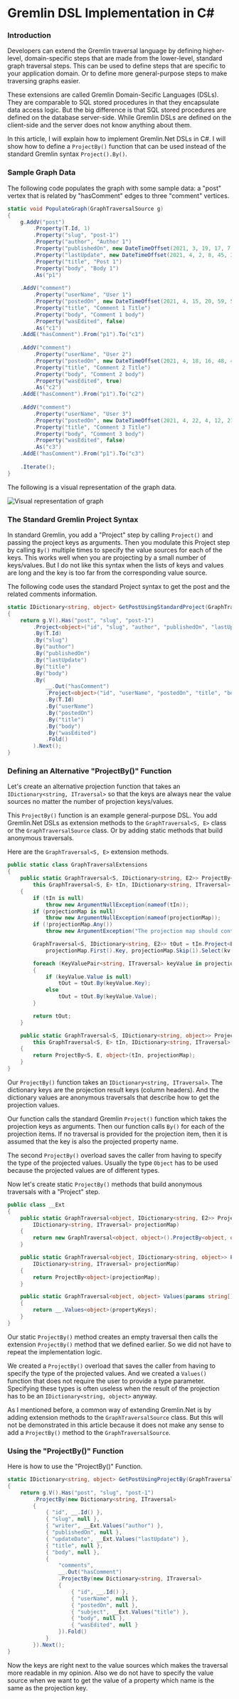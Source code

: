 # Gremlin DSL Implementation in C#

### Introduction

Developers can extend the Gremlin traversal language by defining higher-level, domain-specific steps that are made from the lower-level, standard graph traversal steps. This can be used to define steps that are specific to your application domain. Or to define more general-purpose steps to make traversing graphs easier.

These extensions are called Gremlin Domain-Secific Languages (DSLs). They are comparable to SQL stored procedures in that they encapsulate data access logic. But the big difference is that SQL stored procedures are defined on the database server-side. While Gremlin DSLs are defined on the client-side and the server does not know anything about them.

In this article, I will explain how to implement Gremlin.Net DSLs in C#. I will show how to define a `ProjectBy()` function that can be used instead of the standard Gremlin syntax `Project().By()`.

### Sample Graph Data

The following code populates the graph with some sample data: a "post" vertex that is related by "hasComment" edges to three "comment" vertices.

```csharp
static void PopulateGraph(GraphTraversalSource g)
{
    g.AddV("post")
        .Property(T.Id, 1)
        .Property("slug", "post-1")
        .Property("author", "Author 1")
        .Property("publishedOn", new DateTimeOffset(2021, 3, 19, 17, 7, 52, TimeSpan.FromHours(-7)))
        .Property("lastUpdate", new DateTimeOffset(2021, 4, 2, 8, 45, 3, TimeSpan.FromHours(-7)))
        .Property("title", "Post 1")
        .Property("body", "Body 1")
        .As("p1")
        
    .AddV("comment")
        .Property("userName", "User 1")
        .Property("postedOn", new DateTimeOffset(2021, 4, 15, 20, 59, 50, TimeSpan.FromHours(-7)))
        .Property("title", "Comment 1 Title")
        .Property("body", "Comment 1 body")
        .Property("wasEdited", false)
        .As("c1")
    .AddE("hasComment").From("p1").To("c1")
        
    .AddV("comment")
        .Property("userName", "User 2")
        .Property("postedOn", new DateTimeOffset(2021, 4, 18, 16, 48, 44, TimeSpan.FromHours(-7)))
        .Property("title", "Comment 2 Title")
        .Property("body", "Comment 2 body")
        .Property("wasEdited", true)
        .As("c2")
    .AddE("hasComment").From("p1").To("c2")
        
    .AddV("comment")
        .Property("userName", "User 3")
        .Property("postedOn", new DateTimeOffset(2021, 4, 22, 4, 12, 21, TimeSpan.FromHours(-7)))
        .Property("title", "Comment 3 Title")
        .Property("body", "Comment 3 body")
        .Property("wasEdited", false)
        .As("c3")
    .AddE("hasComment").From("p1").To("c3")
        
    .Iterate();
}
```

The following is a visual representation of the graph data.

![Visual representation of graph](visual-representation-of-graph.png)

### The Standard Gremlin Project Syntax

In standard Gremlin, you add a "Project" step by calling `Project()` and passing the project keys as arguments. Then you modulate this Project step by calling `By()` multiple times to specify the value sources for each of the keys. This works well when you are projecting by a small number of keys/values. But I do not like this syntax when the lists of keys and values are long and the key is too far from the corresponding value source.

The following code uses the standard Project syntax to get the post and the related comments information.

```csharp
static IDictionary<string, object> GetPostUsingStandardProject(GraphTraversalSource g)
{
    return g.V().Has("post", "slug", "post-1")
        .Project<object>("id", "slug", "author", "publishedOn", "lastUpdate", "title", "body", "comments")
        .By(T.Id)
        .By("slug")
        .By("author")
        .By("publishedOn")
        .By("lastUpdate")
        .By("title")
        .By("body")
        .By(
            __.Out("hasComment")
            .Project<object>("id", "userName", "postedOn", "title", "body", "wasEdited")
            .By(T.Id)
            .By("userName")
            .By("postedOn")
            .By("title")
            .By("body")
            .By("wasEdited")
            .Fold()
        ).Next();
}
```

### Defining an Alternative "ProjectBy()" Function

Let's create an alternative projection function that takes an `IDictionary<string, ITraversal>` so that the keys are always near the value sources no matter the number of projection keys/values.

This `ProjectBy()` function is an example general-purpose DSL. You add Gremlin.Net DSLs as extension methods to the `GraphTraversal<S, E>` class or the `GraphTraversalSource` class. Or by adding static methods that build anonymous traversals.

Here are the `GraphTraversal<S, E>` extension methods.

```csharp
public static class GraphTraversalExtensions
{
    public static GraphTraversal<S, IDictionary<string, E2>> ProjectBy<S, E, E2>(
        this GraphTraversal<S, E> tIn, IDictionary<string, ITraversal> projectionMap)
    {
        if (tIn is null)
            throw new ArgumentNullException(nameof(tIn));
        if (projectionMap is null)
            throw new ArgumentNullException(nameof(projectionMap));
        if (!projectionMap.Any())
            throw new ArgumentException("The projection map should contain at least one item.", nameof(projectionMap));

        GraphTraversal<S, IDictionary<string, E2>> tOut = tIn.Project<E2>(
            projectionMap.First().Key, projectionMap.Skip(1).Select(kv => kv.Key).ToArray());

        foreach (KeyValuePair<string, ITraversal> keyValue in projectionMap)
        {
            if (keyValue.Value is null)
                tOut = tOut.By(keyValue.Key);
            else
                tOut = tOut.By(keyValue.Value);
        }

        return tOut;
    }

    public static GraphTraversal<S, IDictionary<string, object>> ProjectBy<S, E>(
        this GraphTraversal<S, E> tIn, IDictionary<string, ITraversal> projectionMap)
    {
        return ProjectBy<S, E, object>(tIn, projectionMap);
    }
}
```

Our `ProjectBy()` function takes an `IDictionary<string, ITraversal>`. The dictionary keys are the projection result keys (column headers). And the dictionary values are anonymous traversals that describe how to get the projection values.

Our function calls the standard Gremlin `Project()` function which takes the projection keys as arguments. Then our function calls `By()` for each of the projection items. If no traversal is provided for the projection item, then it is assumed that the key is also the projected property name.

The second `ProjectBy()` overload saves the caller from having to specify the type of the projected values. Usually the type `Object` has to be used because the projected values are of different types.

Now let's create static `ProjectBy()` methods that build anonymous traversals with a "Project" step.

```csharp
public class __Ext
{
    public static GraphTraversal<object, IDictionary<string, E2>> ProjectBy<E2>(
        IDictionary<string, ITraversal> projectionMap)
    {
        return new GraphTraversal<object, object>().ProjectBy<object, object, E2>(projectionMap);
    }

    public static GraphTraversal<object, IDictionary<string, object>> ProjectBy(
        IDictionary<string, ITraversal> projectionMap)
    {
        return ProjectBy<object>(projectionMap);
    }

    public static GraphTraversal<object, object> Values(params string[] propertyKeys)
    {
        return __.Values<object>(propertyKeys);
    }
}
```

Our static `ProjectBy()` method creates an empty traversal then calls the extension `ProjectBy()` method that we defined earlier. So we did not have to repeat the implementation logic.

We created a `ProjectBy()` overload that saves the caller from having to specify the type of the projected values. And we created a `Values()` function that does not require the user to provide a type parameter. Specifying these types is often useless when the result of the projection has to be an `IDictionary<string, object>` anyway.

As I mentioned before, a common way of extending Gremlin.Net is by adding extension methods to the `GraphTraversalSource` class. But this will not be demonstrated in this article because it does not make any sense to add a `ProjectBy()` method to the `GraphTraversalSource`.

### Using the "ProjectBy()" Function

Here is how to use the "ProjectBy()" Function.

```csharp
static IDictionary<string, object> GetPostUsingProjectBy(GraphTraversalSource g)
{
    return g.V().Has("post", "slug", "post-1")
        .ProjectBy(new Dictionary<string, ITraversal>
        {
            { "id", __.Id() },
            { "slug", null },
            { "writer", __Ext.Values("author") },
            { "publishedOn", null },
            { "updateDate", __Ext.Values("lastUpdate") },
            { "title", null },
            { "body", null },
            {
                "comments",
                __.Out("hasComment")
                .ProjectBy(new Dictionary<string, ITraversal>
                {
                    { "id", __.Id() },
                    { "userName", null },
                    { "postedOn", null },
                    { "subject", __Ext.Values("title") },
                    { "body", null },
                    { "wasEdited", null }
                }).Fold()
            }
        }).Next();
}
```

Now the keys are right next to the value sources which makes the traversal more readable in my opinion. Also we do not have to specify the value source when we want to get the value of a property which name is the same as the projection key.